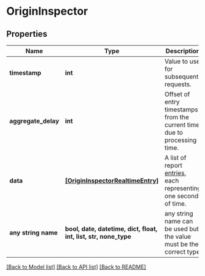 # OriginInspector


## Properties
Name | Type | Description | Notes
------------ | ------------- | ------------- | -------------
**timestamp** | **int** | Value to use for subsequent requests. | [optional] 
**aggregate_delay** | **int** | Offset of entry timestamps from the current time due to processing time. | [optional] 
**data** | [**[OriginInspectorRealtimeEntry]**](OriginInspectorRealtimeEntry.md) | A list of report [entries](#entry-data-model), each representing one second of time. | [optional] 
**any string name** | **bool, date, datetime, dict, float, int, list, str, none_type** | any string name can be used but the value must be the correct type | [optional]

[[Back to Model list]](../README.md#documentation-for-models) [[Back to API list]](../README.md#documentation-for-api-endpoints) [[Back to README]](../README.md)


